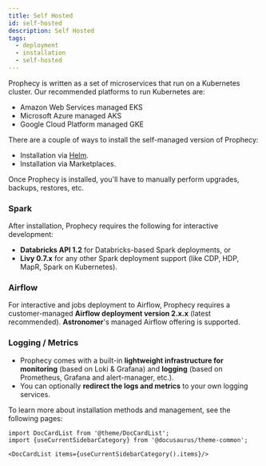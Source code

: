 ```yaml
---
title: Self Hosted
id: self-hosted
description: Self Hosted
tags:
  - deployment
  - installation
  - self-hosted
---
```


Prophecy is written as a set of microservices that run on a Kubernetes cluster. Our recommended platforms to run Kubernetes are:

- Amazon Web Services managed EKS
- Microsoft Azure managed AKS
- Google Cloud Platform managed GKE

There are a couple of ways to install the self-managed version of Prophecy:

- Installation via [Helm](https://helm.sh/docs/intro/quickstart/).
- Installation via Marketplaces.

Once Prophecy is installed, you'll have to manually perform upgrades, backups, restores, etc.

### Spark

After installation, Prophecy requires the following for interactive development:

- **Databricks API 1.2** for Databricks-based Spark deployments, or
- **Livy 0.7.x** for any other Spark deployment support (like CDP, HDP, MapR, Spark on Kubernetes).

### Airflow

For interactive and jobs deployment to Airflow, Prophecy requires a customer-managed **Airflow deployment version 2.x.x** (latest recommended). **Astronomer**'s managed Airflow offering is supported.

### Logging / Metrics

- Prophecy comes with a built-in **lightweight infrastructure for monitoring** (based on Loki & Grafana)
  and **logging** (based on Prometheus, Grafana and alert-manager, etc.).
- You can optionally **redirect the logs and metrics** to your own logging services.

To learn more about installation methods and management, see the following pages:

```mdx-code-block
import DocCardList from '@theme/DocCardList';
import {useCurrentSidebarCategory} from '@docusaurus/theme-common';

<DocCardList items={useCurrentSidebarCategory().items}/>
```
